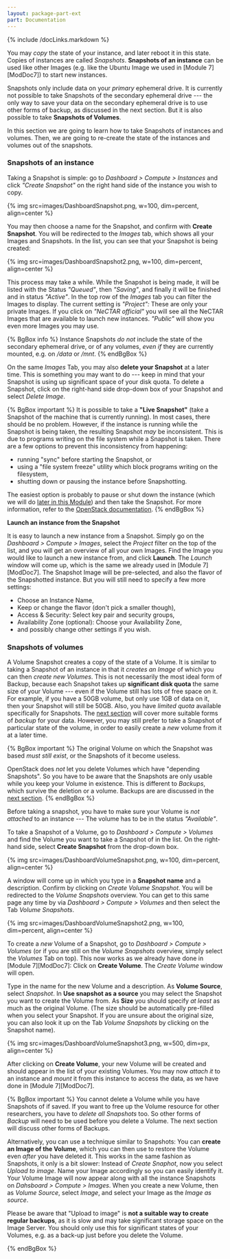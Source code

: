 ```yaml
---
layout: package-part-ext
part: Documentation
---
```

{% include /docLinks.markdown %}


You may *copy* the state of your instance, and later reboot it in this state. Copies of instances are called *Snapshots*. **Snapshots of an instance** can be used like other Images (e.g. like the Ubuntu Image we used in [Module 7][ModDoc7]) to start new instances. 

Snapshots only include data on your *primary* ephemeral drive. It is currently not possible to take Snapshots of the secondary ephemeral drive --- the only way to save your data on the secondary ephemeral drive is to use other forms of backup, as discussed in the next section.
But it is also possible to take **Snapshots of Volumes**.

In this section we are going to learn how to take Snapshots of instances and volumes. Then, we are going to re-create the state of the instances and volumes out of the snapshots.

### Snapshots of an instance

Taking a Snapshot is simple: go to *Dashboard > Compute > Instances* and click *"Create Snapshot"* on the right hand side of the instance you wish to copy.

{% img src=images/DashboardSnapshot.png, w=100, dim=percent, align=center %}

You may then choose a name for the Snapshot, and confirm with **Create Snapshot**. You will be redirected to the *Images* tab, which shows all your Images and Snapshots. In the list, you can see that your Snapshot is being created:

{% img src=images/DashboardSnapshot2.png, w=100, dim=percent, align=center %}

This process may take a while. While the Snapshot is being made, it will be listed with the Status *"Queued"*, then *"Saving"*, and finally it will be finished and in status *"Active"*. In the top row of the *Images* tab you can filter the Images to display. The current setting is *"Project":* These are only your private Images. If you click on *"NeCTAR official"* you will see all the NeCTAR Images that are available to launch new instances. *"Public"* will show you even more Images you may use.

{% BgBox info %}
Instance Snapshots *do not* include the state of the secondary ephemeral drive, or of any volumes, *even if* they are currently mounted, e.g. on */data* or */mnt*. 
{% endBgBox %}

On the same *Images* Tab, you may also **delete your Snapshot** at a later time. This is something you may want to do --- keep in mind that your Snapshot is using up significant space of your disk quota. To delete a Snapshot, click on the right-hand side drop-down box of your Snapshot and select *Delete Image*.


{% BgBox important %}
It is possible to take a **"Live Snapshot"** (take a Snapshot of the machine that is currently running). In most cases, there should be no problem. However, if the instance is running while the Snapshot is being taken, the resulting Snapshot *may* be inconsistent. This is due to programs writing on the file system while a Snapshot is taken. There are a few options to prevent this inconsistency from happening:

* running "sync" before starting the Snapshot, or
* using a "file system freeze" utility which block programs writing on the filesystem,
* shutting down or pausing the instance before Snapshotting.

The easiest option is probably to pause or shut down the instance (which we will do [later in this Module](cleanup.html)) and then take the Snapshot. For more information, refer to the [OpenStack documentation](http://docs.openstack.org/trunk/openstack-ops/content/Snapshots.html).
{% endBgBox %}


**Launch an instance from the Snapshot**

It is easy to launch a new instance from a Snapshot. Simply go on the *Dashboard > Compute > Images*, select the *Project* filter on the top of the list, and you will get an overview of all your own Images. Find the Image you would like to launch a new instance from, and click **Launch**. The *Launch* window will come up, which is the same we already used in [Module 7][ModDoc7]. The Snapshot Image will be pre-selected, and also the flavor of the Snapshotted instance. But you will still need to specify a few more settings:

* Choose an Instance Name,
* Keep or change the flavor (don't pick a smaller though),
* Access & Security: Select key pair and security groups,
* Availability Zone (optional): Choose your Availability Zone,
* and possibly change other settings if you wish.


### Snapshots of volumes

A Volume Snapshot creates a copy of the state of a Volume. It is similar to taking a Snapshot of an instance in that it *creates an Image* of which you can then *create new Volumes*. This is not necessarily the most ideal form of Backup, because each Snapshot takes up **significant disk quota** the same size of your Volume --- even if the Volume still has lots of free space on it. For example, if you have a 50GB volume, but only use 1GB of data on it, then your Snapshot will still be 50GB. Also, you have *limited quota* available specifically for Snapshots. The [next section](backup.html) will cover more suitable forms of *backup* for your data. However, you may still prefer to take a Snapshot of particular state of the volume, in order to easily create a *new* volume from it at a later time.

{% BgBox important %}
The original Volume on which the Snapshot was based *must still exist*, or the Snapshots of it become useless. 

OpenStack does *not* let you delete Volumes which have "depending Snapshots". So you have to be aware that the Snapshots are only usable while you keep your Volume in existence. This is different to *Backups*, which survive the deletion or a volume. Backups are are discussed in the [next section](backup.html).
{% endBgBox %}

Before taking a snapshot, you have to make sure your Volume is *not attached* to an instance --- The volume has to be in the status *"Available"*.

To take a Snapshot of a Volume, go to *Dashboard > Compute > Volumes* and find the Volume you want to take a Snapshot of in the list. On the right-hand side, select **Create Snapshot** from the drop-down box. 

{% img src=images/DashboardVolumeSnapshot.png, w=100, dim=percent, align=center %}

A window will come up in which you type in a **Snapshot name** and a description. Confirm by clicking on *Create Volume Snapshot*. You will be redirected to the *Volume Snapshots* overview. You can get to this same page any time by via *Dashboard > Compute > Volumes* and then select the Tab *Volume Snapshots*. 

{% img src=images/DashboardVolumeSnapshot2.png, w=100, dim=percent, align=center %}


To create a *new* Volume of a Snapshot, go to *Dashboard > Compute > Volumes* (or if you are still on the *Volume Snapshots* overview, simply select the *Volumes* Tab on top). This now works as we already have done in [Module 7][ModDoc7]: Click on **Create Volume**. The *Create Volume* window will open.


Type in the name for the new Volume and a description. As **Volume Source**, select *Snapshot*. In **Use snapshot as a source** you may select the Snapshot you want to create the Volume from. As **Size** you should specify *at least* as much as the original Volume. (The size should be automatically pre-filled when you select your Snapshot. If you are unsure about the original size, you can also look it up on the Tab *Volume Snapshots* by clicking on the Snapshot name).

{% img src=images/DashboardVolumeSnapshot3.png, w=500, dim=px, align=center %}

After clicking on **Create Volume**, your new Volume will be created and should appear in the list of your existing Volumes. You may now *attach it* to an instance and *mount* it from this instance to access the data, as we have done in [Module 7][ModDoc7].


{% BgBox important %}
You cannot delete a Volume while you have Snapshots of if saved. If you want to free up the Volume resource for other researchers, you have to *delete all Snapshots* too. So other forms of *Backup* will need to be used before you delete a Volume. 
The next section will discuss other forms of Backups. 

Alternatively, you can use a technique similar to Snapshots: You can **create an Image of the Volume**, which you can then use to restore the Volume even *after* you have deleted it. This works in the same fashion as Snapshots, it only is a bit slower: Instead of *Create Snaphot*, now you select *Upload to image*. Name your Image accordingly so you can easily identify it. Your Volume Image will now appear along with all the instance Snapshots on *Dahsboard > Compute > Images*. When you create a new Volume, then as *Volume Source*, select *Image*, and select your Image as the *Image as source*. 

Please be aware that "Upload to image" is **not a suitable way to create regular backups**, as it is slow and may take significant storage space on the Image Server. You should only use this for significant states of your Volumes, e.g. as a back-up just before you delete the Volume.

{% endBgBox %}
